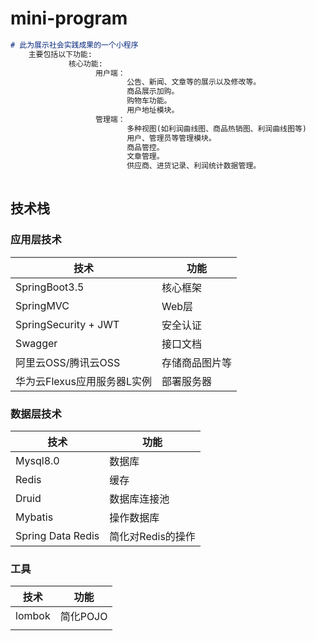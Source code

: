 # mini-program


```markdown
# 此为展示社会实践成果的一个小程序
 	主要包括以下功能:
             核心功能:
                   用户端：
                          公告、新闻、文章等的展示以及修改等。
                          商品展示加购。
                          购物车功能。
                          用户地址模块。
                   管理端：
                          多种视图(如利润曲线图、商品热销图、利润曲线图等)
                          用户、管理员等管理模块。
                          商品管控。
                          文章管理。
                          供应商、进货记录、利润统计数据管理。
                          
```



## 技术栈

### 应用层技术

| 技术                        | 功能           |
| --------------------------- | -------------- |
| SpringBoot3.5               | 核心框架       |
| SpringMVC                   | Web层          |
| SpringSecurity + JWT        | 安全认证       |
| Swagger                     | 接口文档       |
| 阿里云OSS/腾讯云OSS         | 存储商品图片等 |
| 华为云Flexus应用服务器L实例 | 部署服务器     |

### 数据层技术

| 技术              | 功能              |
| ----------------- | ----------------- |
| Mysql8.0          | 数据库            |
| Redis             | 缓存              |
| Druid             | 数据库连接池      |
| Mybatis           | 操作数据库        |
| Spring Data Redis | 简化对Redis的操作 |

### 工具

| 技术   | 功能     |
| ------ | -------- |
| lombok | 简化POJO |
|        |          |

